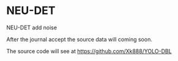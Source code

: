 # NEU-DET
NEU-DET add noise

After the journal accept the source data will coming soon.

The source code will see at https://github.com/Xk888/YOLO-DBL

